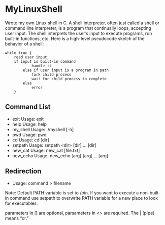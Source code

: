 # MyLinuxShell

Wrote my own Linux shell in C. A shell interpreter, often just called a shell or command line interpreter, is a program that continually loops, accepting user input.  The shell interprets the user’s input to execute programs, run built-in functions, etc.  Here is a high-level pseudocode sketch of the behavior of a shell:

	while true {
		read user input
		if input is built-in command
      			handle it
    		else if user input is a program in path
 	    		fork child process
 	    		wait for child process to complete
    		else
	    		error
    	}


## Command List
* exit Usage: exit
* help Usage: help
* my_shell Usage: ./myshell [-h]
* pwd Usage: pwd
* cd Usage: cd [dir]
* setpath Usage: setpath \<dir> [dir] … [dir]
* new_cat Usage: new_cat [file.txt]
* new_echo Usage: new_echo [arg] [arg] … [arg]

## Redirection
* Usage: command > filename

Note:
  Default PATH variable is set to /bin. If you want to execute a non-built-in command
  use setpath to overwrite PATH variable for a new place to look for executables.

  parameters in [] are optional, parsameters in <> are required. The | (pipe) means “or.”
